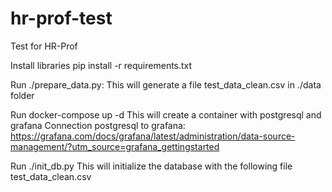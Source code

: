 # hr-prof-test
Test for HR-Prof

Install libraries
pip install -r requirements.txt

Run ./prepare_data.py:
This will generate a file test_data_clean.csv in ./data folder

Run docker-compose up -d
This will create a container with postgresql and grafana
Connection postgresql to grafana:
https://grafana.com/docs/grafana/latest/administration/data-source-management/?utm_source=grafana_gettingstarted

Run ./init_db.py
This will initialize the database with the following file test_data_clean.csv

